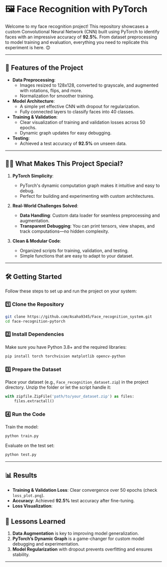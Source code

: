 # 🖼️ Face Recognition with PyTorch

Welcome to my face recognition project! This repository showcases a custom Convolutional Neural Network (CNN) built using PyTorch to identify faces with an impressive accuracy of **92.5%**. From dataset preprocessing to model training and evaluation, everything you need to replicate this experiment is here. 😊

---

## 🚀 Features of the Project
- **Data Preprocessing**: 
  - Images resized to 128x128, converted to grayscale, and augmented with rotations, flips, and more.
  - Normalization for smoother training. 
- **Model Architecture**:
  - A simple yet effective CNN with dropout for regularization.
  - Fully connected layers to classify faces into 40 classes.
- **Training & Validation**:
  - Clear visualization of training and validation losses across 50 epochs.
  - Dynamic graph updates for easy debugging.
- **Testing**:
  - Achieved a test accuracy of **92.5%** on unseen data.

---

## 🧑‍💻 What Makes This Project Special?

1. **PyTorch Simplicity**: 
   - PyTorch's dynamic computation graph makes it intuitive and easy to debug.
   - Perfect for building and experimenting with custom architectures.

2. **Real-World Challenges Solved**:
   - **Data Handling**: Custom data loader for seamless preprocessing and augmentation.
   - **Transparent Debugging**: You can print tensors, view shapes, and track computations—no hidden complexity.

3. **Clean & Modular Code**:
   - Organized scripts for training, validation, and testing.
   - Simple functions that are easy to adapt to your dataset.

---

## 🛠️ Getting Started

Follow these steps to set up and run the project on your system:

### 1️⃣ Clone the Repository
```bash
git clone https://github.com/Asaha9345/Face_recognition_system.git
cd face-recognition-pytorch
```

### 2️⃣ Install Dependencies
Make sure you have Python 3.8+ and the required libraries:
```bash
pip install torch torchvision matplotlib opencv-python
```

### 3️⃣ Prepare the Dataset
Place your dataset (e.g., `Face_recognition_dataset.zip`) in the project directory. Unzip the folder or let the script handle it:
```python
with zipfile.ZipFile('path/to/your_dataset.zip') as files:
    files.extractall()
```

### 4️⃣ Run the Code
Train the model:
```bash
python train.py
```

Evaluate on the test set:
```bash
python test.py
```

---

## 📊 Results

- **Training & Validation Loss**: Clear convergence over 50 epochs (check `loss_plot.png`).
- **Accuracy**: Achieved **92.5%** test accuracy after fine-tuning.
- **Loss Visualization**:

## 🧠 Lessons Learned

1. **Data Augmentation** is key to improving model generalization.
2. **PyTorch’s Dynamic Graph** is a game-changer for custom model debugging and experimentation.
3. **Model Regularization** with dropout prevents overfitting and ensures stability.

---
